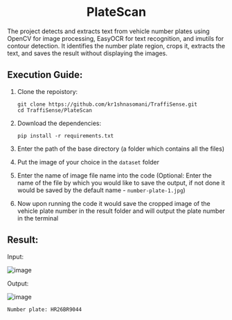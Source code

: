 <h1 align="center">PlateScan</h1>
The project detects and extracts text from vehicle number plates using OpenCV for image processing, EasyOCR for text recognition, and imutils for contour detection. It identifies the number plate region, crops it, extracts the text, and saves the result without displaying the images.

## Execution Guide:
1. Clone the repoistory:
   ```
   git clone https://github.com/kr1shnasomani/TraffiSense.git
   cd TraffiSense/PlateScan
   ```

2. Download the dependencies:
   ```
   pip install -r requirements.txt
   ```

3. Enter the path of the base directory (a folder which contains all the files)

3. Put the image of your choice in the `dataset` folder

4. Enter the name of image file name into the code (Optional: Enter the name of the file by which you would like to save the output, if not done it would be saved by the default name - `number-plate-1.jpg`)

5. Now upon running the code it would save the cropped image of the vehicle plate number in the result folder and will output the plate number in the terminal

## Result:

Input:

![image](https://github.com/user-attachments/assets/c81cd6d9-f7a7-4b98-820c-26f6603eafeb)

Output:

![image](https://github.com/user-attachments/assets/5dbda361-7c9b-45b5-933b-40701f8d16ae)

`Number plate: HR26BR9044`
